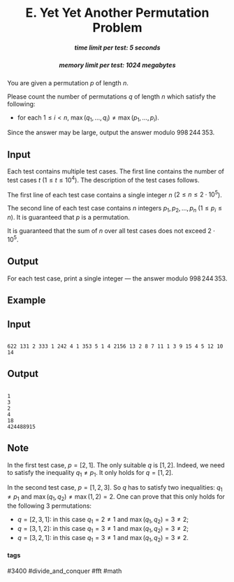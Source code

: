 <h1 style='text-align: center;'> E. Yet Yet Another Permutation Problem</h1>

<h5 style='text-align: center;'>time limit per test: 5 seconds</h5>
<h5 style='text-align: center;'>memory limit per test: 1024 megabytes</h5>

You are given a permutation $p$ of length $n$.

Please count the number of permutations $q$ of length $n$ which satisfy the following:

* for each $1 \le i < n$, $\max(q_1,\ldots,q_i) \neq \max(p_1,\ldots,p_i)$.

Since the answer may be large, output the answer modulo $998\,244\,353$.

## Input

Each test contains multiple test cases. The first line contains the number of test cases $t$ ($1 \le t \le 10^4$). The description of the test cases follows.

The first line of each test case contains a single integer $n$ ($2 \le n \le 2 \cdot 10^5$).

The second line of each test case contains $n$ integers $p_1, p_2, \ldots, p_n$ ($1 \le p_i \le n$). It is guaranteed that $p$ is a permutation.

It is guaranteed that the sum of $n$ over all test cases does not exceed $2 \cdot 10^5$.

## Output

For each test case, print a single integer — the answer modulo $998\,244\,353$.

## Example

## Input


```

622 131 2 333 1 242 4 1 353 5 1 4 2156 13 2 8 7 11 1 3 9 15 4 5 12 10 14
```
## Output


```

1
3
2
4
18
424488915

```
## Note

In the first test case, $p = [2, 1]$. The only suitable $q$ is $[1, 2]$. Indeed, we need to satisfy the inequality $q_1 \neq p_1$. It only holds for $q = [1, 2]$.

In the second test case, $p = [1, 2, 3]$. So $q$ has to satisfy two inequalities: $q_1 \neq p_1$ and $\max(q_1, q_2) \neq \max(1, 2) = 2$. One can prove that this only holds for the following $3$ permutations:

* $q = [2, 3, 1]$: in this case $q_1 = 2 \neq 1$ and $\max(q_1, q_2) = 3 \neq 2$;
* $q = [3, 1, 2]$: in this case $q_1 = 3 \neq 1$ and $\max(q_1, q_2) = 3 \neq 2$;
* $q = [3, 2, 1]$: in this case $q_1 = 3 \neq 1$ and $\max(q_1, q_2) = 3 \neq 2$.


#### tags 

#3400 #divide_and_conquer #fft #math 